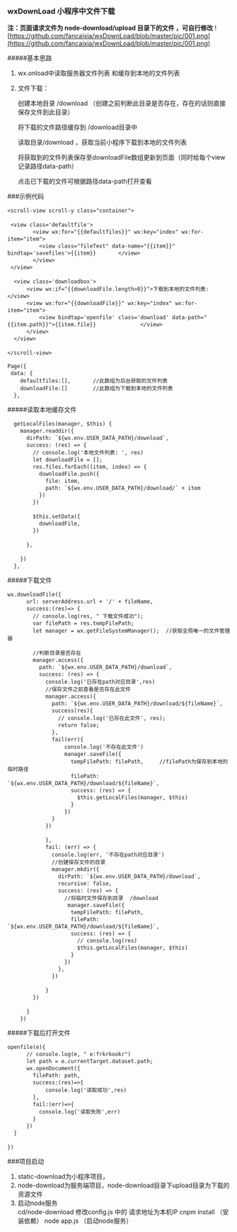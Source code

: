 ### wxDownLoad 小程序中文件下载

**注：页面请求文件为 node-download/upload 目录下的文件 ，可自行修改**
![https://github.com/fancaixia/wxDownLoad/blob/master/pic/001.png](https://github.com/fancaixia/wxDownLoad/blob/master/pic/001.png)

#####基本思路
1. wx.onload中读取服务器文件列表 和缓存到本地的文件列表

2. 文件下载：

    创建本地目录 /download   （创建之前判断此目录是否存在，存在的话则直接保存文件到此目录）

    将下载的文件路径缓存到 /download目录中

    读取目录/download ，获取当前小程序下载到本地的文件列表

    将获取到的文件列表保存至downloadFile数组更新到页面（同时给每个view记录路径data-path）

    点击已下载的文件可根据路径data-path打开查看

###示例代码
```
<scroll-view scroll-y class="container">

 <view class='defaultfile'>
        <view wx:for="{{defaultfiles}}" wx:key="index" wx:for-item="item">
          <view class="fileText" data-name="{{item}}" bindtap='savefiles'>{{item}}       </view>
        </view>
 </view>  

  <view class='downloadbox'>
      <view wx:if="{{downloadFile.length>0}}">下载到本地的文件列表: </view>
      <view wx:for="{{downloadFile}}" wx:key="index" wx:for-item="item">
          <view bindtap='openfile' class='download' data-path="{{item.path}}">{{item.file}}              </view>
      </view>
  </view>

</scroll-view>
```
```
Page({
 data: {
    defaultfiles:[],       //此数组为后台获取的文件列表 
    downloadFile:[]        //此数组为下载到本地的文件列表
  },
```

#####读取本地缓存文件
```
  getLocalFiles(manager, $this) {
    manager.readdir({
      dirPath: `${wx.env.USER_DATA_PATH}/download`,
      success: (res) => {
        // console.log('本地文件列表: ', res)
        let downloadFile = [];
        res.files.forEach((item, index) => {
          downloadFile.push({
            file: item,
            path: `${wx.env.USER_DATA_PATH}/download/` + item
          })
        })

        $this.setData({
          downloadFile,
        })

      },

    })
  },
```
#####下载文件
```
wx.downloadFile({
      url: serverAddress.url + '/' + fileName,   
      success:(res)=> {
        // console.log(res, " 下载文件成功");
        var filePath = res.tempFilePath;
        let manager = wx.getFileSystemManager();  //获取全局唯一的文件管理器

        //判断目录是否存在
        manager.access({
          path: `${wx.env.USER_DATA_PATH}/download`,
          success: (res) => {
            console.log('已存在path对应目录',res)
            //保存文件之前查看是否存在此文件  
            manager.access({
              path: `${wx.env.USER_DATA_PATH}/download/${fileName}`, 
              success(res){
                // console.log('已存在此文件', res);
                return false;
              },
              fail(err){
                  console.log('不存在此文件')
                  manager.saveFile({
                    tempFilePath: filePath,     //filePath为保存到本地的临时路径
                    filePath: `${wx.env.USER_DATA_PATH}/download/${fileName}`,
                    success: (res) => {
                      $this.getLocalFiles(manager, $this)
                    }
                  })
              }
            })

            },
            fail: (err) => {
              console.log(err, '不存在path对应目录')
              //创建保存文件的目录
              manager.mkdir({
                dirPath: `${wx.env.USER_DATA_PATH}/download`,
                recursive: false,
                success: (res) => {
                  //将临时文件保存到目录  /download
                   manager.saveFile({
                    tempFilePath: filePath,
                    filePath: `${wx.env.USER_DATA_PATH}/download/${fileName}`,
                    success: (res) => {
                      // console.log(res)
                      $this.getLocalFiles(manager, $this)
                    }
                  })
                },
              })

            }
        })

      }
    })
```
#####下载后打开文件
```
openfile(e){
      // console.log(e, " e:frkrkookr")
      let path = e.currentTarget.dataset.path;
      wx.openDocument({
        filePath: path,
        success:(res)=>{
            console.log('读取成功',res)
        },
        fail:(err)=>{
          console.log('读取失败',err)
        }
      })
  }

})
```
###项目启动
1. static-download为小程序项目，
2. node-download为服务端项目，node-download目录下upload目录为下载的资源文件
3. 启动node服务  
cd/node-download 
修改config.js  中的 请求地址为本机IP
cnpm install （安装依赖） 
node app.js （启动node服务）



